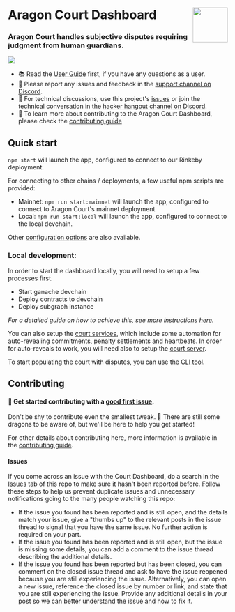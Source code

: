 # Aragon Court Dashboard <a href="https://aragon.org/"><img align="right" src="docs/assets/LogoAccent.svg" height="80px" /></a>

### Aragon Court handles subjective disputes requiring judgment from human guardians.

<a href="https://court.aragon.org/dashboard"><img src="docs/assets/screenshot.png" /></a>

- 📚 Read the [User Guide](https://help.aragon.org/category/47-aragoncourt) first, if you have any questions as a user.
- 📝 Please report any issues and feedback in the [support channel on Discord](https://discord.gg/ZncWSEGbSJ).
- 🔧 For technical discussions, use this project's [issues](https://github.com/aragon/protocol-dashboard/issues) or join the technical conversation in the [hacker hangout channel on Discord](https://discord.gg/XrhUzEy7jf).
- 📖 To learn more about contributing to the Aragon Court Dashboard, please check the [contributing guide](./CONTRIBUTING.md)

## Quick start

`npm start` will launch the app, configured to connect to our Rinkeby deployment.

For connecting to other chains / deployments, a few useful npm scripts are provided:

- Mainnet: `npm run start:mainnet` will launch the app, configured to connect to Aragon Court's mainnet deployment
- Local: `npm run start:local` will launch the app, configured to connect to the local devchain.

Other [configuration options](docs/CONFIGURATION.md) are also available.

### Local development:

In order to start the dashboard locally, you will need to setup a few processes first.
  - Start ganache devchain
  - Deploy contracts to devchain
  - Deploy subgraph instance

 _For a detailed guide on how to achieve this, see more instructions [here](https://github.com/aragon/protocol-subgraph)._

You can also setup the [court services](https://github.com/aragon/protocol-backend/tree/master/packages/services), which include some automation for auto-revealing commitments, penalty settlements and heartbeats. In order for auto-reveals to work, you will need also to setup the [court server](https://github.com/aragon/protocol-backend/tree/master/packages/server).

To start populating the court with disputes, you can use the [CLI tool](https://github.com/aragon/protocol-backend/tree/master/packages/cli).

## Contributing

#### 👋 Get started contributing with a [good first issue](https://github.com/aragon/protocol-dashboard/issues?q=is%3Aissue+is%3Aopen+label%3A%22good+first+issue%22).

Don't be shy to contribute even the smallest tweak. 🐲 There are still some dragons to be aware of, but we'll be here to help you get started!

For other details about contributing here, more information is available in the [contributing guide](./CONTRIBUTING.md).

#### Issues

If you come across an issue with the Court Dashboard, do a search in the [Issues](https://github.com/aragon/protocol-dashboard/issues?q=is%3Aissue+is%3Aopen) tab of this repo to make sure it hasn't been reported before. Follow these steps to help us prevent duplicate issues and unnecessary notifications going to the many people watching this repo:

- If the issue you found has been reported and is still open, and the details match your issue, give a "thumbs up" to the relevant posts in the issue thread to signal that you have the same issue. No further action is required on your part.
- If the issue you found has been reported and is still open, but the issue is missing some details, you can add a comment to the issue thread describing the additional details.
- If the issue you found has been reported but has been closed, you can comment on the closed issue thread and ask to have the issue reopened because you are still experiencing the issue. Alternatively, you can open a new issue, reference the closed issue by number or link, and state that you are still experiencing the issue. Provide any additional details in your post so we can better understand the issue and how to fix it.
